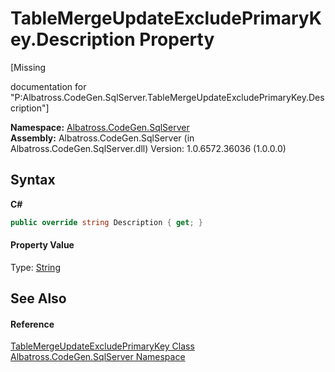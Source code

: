 # TableMergeUpdateExcludePrimaryKey.Description Property 
 

\[Missing <summary> documentation for "P:Albatross.CodeGen.SqlServer.TableMergeUpdateExcludePrimaryKey.Description"\]

**Namespace:**&nbsp;<a href="9727DDEC.md">Albatross.CodeGen.SqlServer</a><br />**Assembly:**&nbsp;Albatross.CodeGen.SqlServer (in Albatross.CodeGen.SqlServer.dll) Version: 1.0.6572.36036 (1.0.0.0)

## Syntax

**C#**<br />
``` C#
public override string Description { get; }
```


#### Property Value
Type: <a href="http://msdn2.microsoft.com/en-us/library/s1wwdcbf" target="_blank">String</a>

## See Also


#### Reference
<a href="D8FF1092.md">TableMergeUpdateExcludePrimaryKey Class</a><br /><a href="9727DDEC.md">Albatross.CodeGen.SqlServer Namespace</a><br />